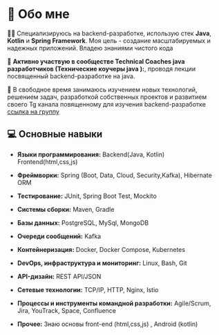 # 🚀 Обо мне

👨‍💻 Специализируюсь на backend-разработке, использую стек **Java**, **Kotlin** и **Spring Framework**. Моя цель - создание масштабируемых и надежных приложений. Владею знаниями чистого кода

🎤 **Активно участвую в сообществе Technical Coaches java разработчиков (Технические коучеры java ):**, проводя лекции посвященный backend-разработке на java.

🌱 В свободное время занимаюсь изучением новых технологий, решением задач, разработкой собственных проектов и развитием своего Tg канала повященному для изучения backend-разработке
[ссылка на группу](https://t.me/+r4yU0GwT7xVjZjRi)

## 💻 Основные навыки
- **Языки программирования:** Backend(Java, Kotlin) Frontend(html,css,js) 
- **Фреймворки:** Spring (Boot, Data, Cloud, Security,Kafka), Hibernate ORM
- **Тестирование:** JUnit, Spring Boot Test, Mockito
- **Системы сборки:** Maven, Gradle
- **Базы данных:** PostgreSQL, MySql, MongoDB
- **Очереди сообщений:** Kafka
- **Контейнеризация:** Docker, Docker Compose, Kubernetes
- **DevOps, инфраструктура и мониторинг:** Linux, Bash, Git
- **API-дизайн:** REST API/JSON
- **Сетевые технологии:** TCP/IP, HTTP, Nginx, Istio
- **Процессы и инструменты командной разработки:** Agile/Scrum, Jira, YouTrack, Space, Confluence

- **Прочее:** Знаю основы front-end (html,css,js) , Android (kotlin)
